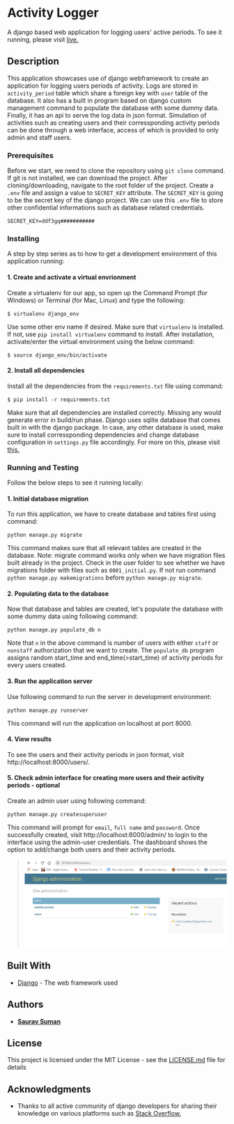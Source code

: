 # Activity Logger

A django based web application for logging users' active periods. To see it running, please visit [live.](https://assgn4fth.herokuapp.com/user/) 


## Description

This application showcases use of django webframework to create an application for logging users periods of activity. Logs are stored in `activity_period` table which share a foreign key with `user` table of the database. It also has a built in program based on django custom management command to populate the database with some dummy data. Finally, it has an api to serve the log data in json format. Simulation of activities such as creating users and their corressponding activity periods can be done through a web interface, access of which is provided to only admin and staff users.

### Prerequisites

Before we start, we need to clone the repository using `git clone` command. If git is not installed, we can download the project. After cloning/downloading, navigate to the root folder of the project. Create a `.env` file and assign a value to `SECRET_KEY` attribute. The `SECRET_KEY` is going to be the secret key of the django project. We can use this `.env` file to store other confidential informations such as database related credentials.

```
SECRET_KEY=ddf3gq###########
```

### Installing

A step by step series as to how to get a development environment of this application running:

#### 1. Create and activate a virtual envrionment

Create a virtualenv for our app, so open up the Command Prompt (for Windows) or Terminal (for Mac, Linux) and type the following:

```
$ virtualenv django_env
```

Use some other env name if desired. Make sure that `virtualenv` is installed. If not, use `pip install virtualenv` command to install. After installation, activate/enter the virtual environment using the below command:

```
$ source django_env/bin/activate
```

#### 2. Install all dependencies

Install all the dependencies from the `requirements.txt` file using command:
```
$ pip install -r requirements.txt
```
Make sure that all dependencies are installed correctly. Missing any would generate error in build/run phase. Django uses sqlite database that comes built in with the django package. In case, any other database is used, make sure to install corressponding dependencies and change database configuration in `settings.py` file accordingly. For more on this, please visit [this.](https://docs.djangoproject.com/en/3.0/ref/databases/)


### Running and Testing
Follow the below steps to see it running locally:

#### 1. Initial database migration

To run this application, we have to create database and tables first using command:
```
python manage.py migrate
```
This command makes sure that all relevant tables are created in the database. Note: migrate command works only when we have migration files built already in the project. Check in the user folder to see whether we have migrations folder with files such as `0001_initial.py`. If not run command `python manage.py makemigrations` before `python manage.py migrate`.

#### 2. Populating data to the database

Now that database and tables are created, let's populate the database with some dummy data using following command:

```
python manage.py populate_db n
```
Note that `n` in the above command is number of users with either `staff` or `nonstaff` authorization that we want to create. The `populate_db` program assigns random start_time and end_time(>start_time) of activity periods for every users created.    

#### 3. Run the application server

Use following command to run the server in development environment:
```
python manage.py runserver
```
This command will run the application on localhost at port 8000.

#### 4. View results

To see the users and their activity periods in json format, visit http://localhost:8000/users/.

#### 5. Check admin interface for creating more users and their activity periods - optional

Create an admin user using following command:
```
python manage.py createsuperuser
```
This command will prompt for `email`, `full name` and `password`. Once successfully created, visit http://localhost:8000/admin/ to login to the interface using the admin-user credentials. The dashboard shows the option to add/change both users and their activity periods.

> ![alt text](https://github.com/sauravtdi/assgn4fth/blob/master/docs/img/admin_interface.PNG?raw=true)


## Built With

* [Django](https://docs.djangoproject.com/en/3.0/) - The web framework used

## Authors

* **[Saurav Suman](https://www.linkedin.com/in/saurav-suman-980120/)**

## License

This project is licensed under the MIT License - see the [LICENSE.md](LICENSE.md) file for details

## Acknowledgments

* Thanks to all active community of django developers for sharing their knowledge on various platforms such as [Stack Overflow.](https://stackoverflow.com/questions/tagged/django)


